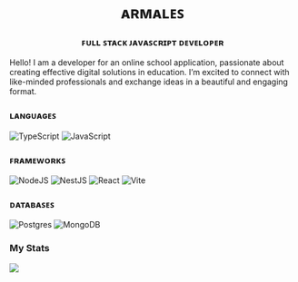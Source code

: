<h1 align="center">ᴀʀᴍᴀʟᴇꜱ</h1> 
<h3 align="center">ꜰᴜʟʟ ꜱᴛᴀᴄᴋ ᴊᴀᴠᴀꜱᴄʀɪᴘᴛ ᴅᴇᴠᴇʟᴏᴘᴇʀ</h3>
<p>Hello! I am a developer for an online school application, passionate about creating effective digital solutions in education. I’m excited to connect with like-minded professionals and exchange ideas in a beautiful and engaging format.</p>
<h3>ʟᴀɴɢᴜᴀɢᴇꜱ</h3>

![TypeScript](https://img.shields.io/badge/typescript-%23007ACC.svg?style=for-the-badge&logo=typescript&logoColor=white) ![JavaScript](https://img.shields.io/badge/javascript-%23323330.svg?style=for-the-badge&logo=javascript&logoColor=%23F7DF1E)
<h3>ꜰʀᴀᴍᴇᴡᴏʀᴋꜱ</h3>

![NodeJS](https://img.shields.io/badge/node.js-6DA55F?style=for-the-badge&logo=node.js&logoColor=white) ![NestJS](https://img.shields.io/badge/nestjs-%23E0234E.svg?style=for-the-badge&logo=nestjs&logoColor=white) ![React](https://img.shields.io/badge/react-%2320232a.svg?style=for-the-badge&logo=react&logoColor=%2361DAFB) ![Vite](https://img.shields.io/badge/vite-%23646CFF.svg?style=for-the-badge&logo=vite&logoColor=white) 
<h3>ᴅᴀᴛᴀʙᴀꜱᴇꜱ</h3>

![Postgres](https://img.shields.io/badge/postgres-%23316192.svg?style=for-the-badge&logo=postgresql&logoColor=white) ![MongoDB](https://img.shields.io/badge/MongoDB-%234ea94b.svg?style=for-the-badge&logo=mongodb&logoColor=white)

<h3>My Stats</h3>

![](https://github-profile-summary-cards.vercel.app/api/cards/profile-details?username=miles101armales&theme=github_dark)
